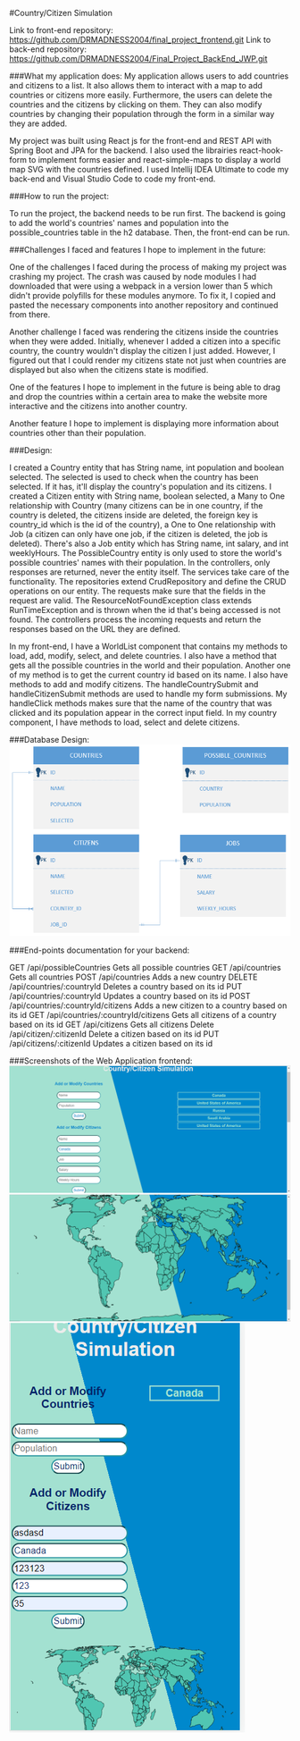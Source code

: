 #Country/Citizen Simulation

Link to front-end repository: https://github.com/DRMADNESS2004/final_project_frontend.git
Link to back-end repository: https://github.com/DRMADNESS2004/Final_Project_BackEnd_JWP.git


###What my application does:
My application allows users to add countries and citizens to a list. It also allows them to interact with a map to add countries or citizens more easily. Furthermore, the users can delete the countries and the citizens by clicking on them. They can also modify countries by changing their population through the form in a similar way they are added. 

My project was built using React js for the front-end and REST API with Spring Boot and JPA for the backend. I also used the librairies react-hook-form to implement forms easier and react-simple-maps to display a world map SVG with the countries defined. I used Intellij IDEA Ultimate to code my back-end and Visual Studio Code to code my front-end. 

###How to run the project:

To run the project, the backend needs to be run first. The backend is going to add the world's countries' names and population into the possible_countries table in the h2 database. Then, the front-end can be run.  

###Challenges I faced and features I hope to implement in the future:

One of the challenges I faced during the process of making my project was crashing my project. The crash was caused by node modules I had downloaded that were using a webpack in a version lower than 5 which didn't provide polyfills for these modules anymore. To fix it, I copied and pasted the necessary components into another repository and continued from there. 

Another challenge I faced was rendering the citizens inside the countries when they were added. Initially, whenever I added a citizen into a specific country, the country wouldn't display the citizen I just added. However, I figured out that I could render my citizens state not just when countries are displayed but also when the citizens state is modified.

One of the features I hope to implement in the future is being able to drag and drop the countries within a certain area to make the website more interactive and the citizens into another country. 

Another feature I hope to implement is displaying more information about countries other than their population.

###Design:

I created a Country entity that has String name, int population and boolean selected. The selected is used to check when the country has been selected. If it has, it'll display the country's population and its citizens. I created a Citizen entity with String name, boolean selected, a Many to One relationship with Country (many citizens can be in one country, if the country is deleted, the citizens inside are deleted, the foreign key is country_id which is the id of the country), a One to One relationship with Job (a citizen can only have one job, if the citizen is deleted, the job is deleted). There's also a Job entity which has String name, int salary, and int weeklyHours. The PossibleCountry entity is only used to store the world's possible countries' names with their population. In the controllers, only responses are returned, never the entity itself. The services take care of the functionality. The repositories extend CrudRepository and define the CRUD operations on our entity. The requests make sure that the fields in the request are valid. The ResourceNotFoundException class extends RunTimeException and is thrown when the id that's being accessed is not found. The controllers process the incoming requests and return the responses based on the URL they are defined.

In my front-end, I have a WorldList component that contains my methods to load, add, modify, select, and delete countries. I also have a method that gets all the possible countries in the world and their population. Another one of my method is to get the current country id based on its name. I also have methods to add and modify citizens. The handleCountrySubmit and handleCitizenSubmit methods are used to handle my form submissions. My handleClick methods makes sure that the name of the country that was clicked and its population appear in the correct input field. In my country component, I have methods to load, select and delete citizens.

###Database Design: 
![entity relationship diagram](./images/entity_relationship_diagram.PNG)

###End-points documentation for your backend:

GET /api/possibleCountries     Gets all possible countries 
GET /api/countries     Gets all countries
POST /api/countries     Adds a new country
DELETE /api/countries/:countryId     Deletes a country based on its id
PUT /api/countries/:countryId     Updates a country based on its id
POST /api/countries/:countryId/citizens     Adds a new citizen to a country based on its id
GET /api/countries/:countryId/citizens     Gets all citizens of a country based on its id
GET /api/citizens     Gets all citizens
Delete /api/citizen/:citizenId     Delete a citizen based on its id
PUT /api/citizens/:citizenId     Updates a citizen based on its id

###Screenshots of the Web Application frontend:
![forms and display of countries and citizens](./images/screenshot_1.PNG)
![world map](./images/screenshot_2.PNG)
![responsive to mobile devices](./images/responsive.PNG)
